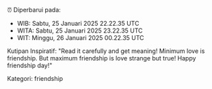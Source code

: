 ⏰ Diperbarui pada:
- WIB: Sabtu, 25 Januari 2025 22.22.35 UTC
- WITA: Sabtu, 25 Januari 2025 23.22.35 UTC
- WIT: Minggu, 26 Januari 2025 00.22.35 UTC

Kutipan Inspiratif:
"Read it carefully and get meaning! Minimum love is friendship. But maximum friendship is love strange but true! Happy friendship day!"


Kategori: friendship

